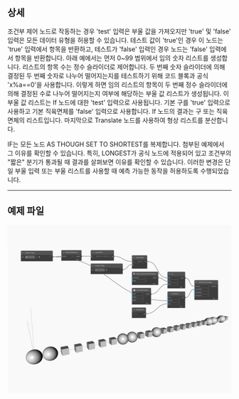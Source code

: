 ## 상세
조건부 제어 노드로 작동하는 경우 'test' 입력은 부울 값을 가져오지만 'true' 및 'false' 입력은 모든 데이터 유형을 허용할 수 있습니다. 테스트 값이 'true'인 경우 이 노드는 'true' 입력에서 항목을 반환하고, 테스트가 'false' 입력인 경우 노드는 'false' 입력에서 항목을 반환합니다. 아래 예에서는 먼저 0~99 범위에서 임의 숫자 리스트를 생성합니다. 리스트의 항목 수는 정수 슬라이더로 제어합니다. 두 번째 숫자 슬라이더에 의해 결정된 두 번째 숫자로 나누어 떨어지는지를 테스트하기 위해 코드 블록과 공식 'x%a==0'을 사용합니다. 이렇게 하면 임의 리스트의 항목이 두 번째 정수 슬라이더에 의해 결정된 수로 나누어 떨어지는지 여부에 해당하는 부울 값 리스트가 생성됩니다. 이 부울 값 리스트는 If 노드에 대한 'test' 입력으로 사용됩니다. 기본 구를 'true' 입력으로 사용하고 기본 직육면체를 'false' 입력으로 사용합니다. If 노드의 결과는 구 또는 직육면체의 리스트입니다. 마지막으로 Translate 노드를 사용하여 형상 리스트를 분산합니다.

IF는 모든 노드 AS THOUGH SET TO SHORTEST를 복제합니다. 첨부된 예제에서 그 이유를 확인할 수 있습니다. 특히, LONGEST가 공식 노드에 적용되어 있고 조건부의 "짧은" 분기가 통과될 때 결과를 살펴보면 이유를 확인할 수 있습니다. 이러한 변경은 단일 부울 입력 또는 부울 리스트를 사용할 때 예측 가능한 동작을 허용하도록 수행되었습니다.
___
## 예제 파일

![If](./CoreNodeModels.Logic.RefactoredIf_img.jpg)

